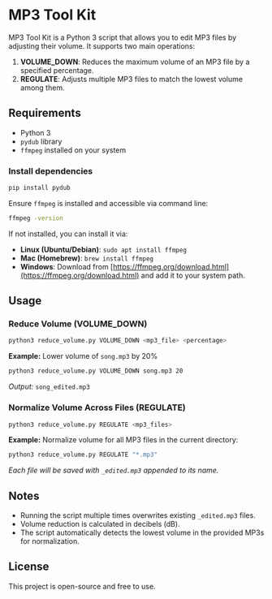 # MP3 Tool Kit

MP3 Tool Kit is a Python 3 script that allows you to edit MP3 files by adjusting their volume. It supports two main operations:

1. **VOLUME_DOWN**: Reduces the maximum volume of an MP3 file by a specified percentage.
2. **REGULATE**: Adjusts multiple MP3 files to match the lowest volume among them.

## Requirements

- Python 3
- `pydub` library
- `ffmpeg` installed on your system

### Install dependencies
```sh
pip install pydub
```
Ensure `ffmpeg` is installed and accessible via command line:
```sh
ffmpeg -version
```
If not installed, you can install it via:
- **Linux (Ubuntu/Debian)**: `sudo apt install ffmpeg`
- **Mac (Homebrew)**: `brew install ffmpeg`
- **Windows**: Download from [https://ffmpeg.org/download.html](https://ffmpeg.org/download.html) and add it to your system path.

## Usage

### Reduce Volume (VOLUME_DOWN)
```sh
python3 reduce_volume.py VOLUME_DOWN <mp3_file> <percentage>
```
**Example:** Lower volume of `song.mp3` by 20%
```sh
python3 reduce_volume.py VOLUME_DOWN song.mp3 20
```
_Output:_ `song_edited.mp3`

### Normalize Volume Across Files (REGULATE)
```sh
python3 reduce_volume.py REGULATE <mp3_files>
```
**Example:** Normalize volume for all MP3 files in the current directory:
```sh
python3 reduce_volume.py REGULATE "*.mp3"
```
_Each file will be saved with `_edited.mp3` appended to its name._

## Notes
- Running the script multiple times overwrites existing `_edited.mp3` files.
- Volume reduction is calculated in decibels (dB).
- The script automatically detects the lowest volume in the provided MP3s for normalization.

## License
This project is open-source and free to use.


